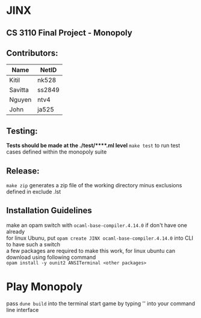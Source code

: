 # JINX
## CS 3110 Final Project - Monopoly

## Contributors: 
| Name | NetID |
|------|-------|
| Kitil | nk528|
| Savitta | ss2849|
| Nguyen | ntv4 |
| John | ja525 |

## Testing: 
**Tests should be made at the ./test/****.ml level**
`make test` to run test cases defined within the monopoly suite

## Release:
`make zip` generates a zip file of the working directory minus exclusions defined in exclude .lst

## Installation Guidelines
 make an opam switch with `ocaml-base-compiler.4.14.0` if don't have one already <br>
 for linux Ubunu, put `opam create JINX ocaml-base-compiler.4.14.0` into CLI to have such a switch <br>
 a few packages are required to make this work, for linux ubuntu can download using following command <br>
 `opam install -y ounit2 ANSITerminal <other packages>` <br>

# Play Monopoly
 pass `dune build` into the terminal
 start game by typing '<fill in>' into your command line interface